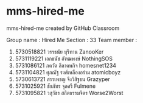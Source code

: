 # mms-hired-me
mms-hired-me created by GitHub Classroom

Group name : Hired Me
Section : 33
Team member :
1. 5730518821   วรรธนัย บุรีทาน         ZanooKer
2. 5731119221   เอกธนัช อัฑฒพงษ์      NothingSOS
3. 5731086121   ภควัต ลีลาคหกิจ        homesnet1234
4. 5731104821   ศุภณัฐ รงศ์เหลืองอร่าม   atomicboyz
5. 5730613721   สรรเพชญ จึงวิสิฐธน      Grazyper
6. 5731025921   ชัยภัทร จุลศรี           Fulmene
7. 5731095821   วสุวัชร สถิตธรรมจิตร      Worse2Worst
